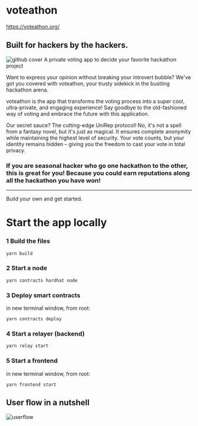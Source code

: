 # voteathon
https://voteathon.org/

## Built for hackers by the hackers.

![github cover](https://github.com/NicoSerranoP/voteathon/assets/16527634/338b93f1-7cd3-44e0-8771-aef726bbcf94)
A private voting app to decide your favorite hackathon project

Want to express your opinion without breaking your introvert bubble? We've got you covered with voteathon, your trusty sidekick in the bustling hackathon arena.

voteathon is the app that transforms the voting process into a super cool, ultra-private, and engaging experience! Say goodbye to the old-fashioned way of voting and embrace the future with this application.

Our secret sauce? The cutting-edge UniRep protocol! No, it's not a spell from a fantasy novel, but it's just as magical. It ensures complete anonymity while maintaining the highest level of security. Your vote counts, but your identity remains hidden – giving you the freedom to cast your vote in total privacy.


### If you are seasonal hacker who go one hackathon to the other, this is great for you! Because you could earn reputations along all the hackathon you have won!
----------------------------
Build your own and get started.

# Start the app locally

### 1 Build the files

```shell
yarn build
```

### 2 Start a node

```shell
yarn contracts hardhat node
```

### 3 Deploy smart contracts

in new terminal window, from root:

```shell
yarn contracts deploy
```

### 4 Start a relayer (backend)

```shell
yarn relay start
```

### 5 Start a frontend

in new terminal window, from root:

```shell
yarn frontend start
```



## User flow in a nutshell
![userflow](https://github.com/NicoSerranoP/voteathon/assets/16527634/69f24f45-455f-4f69-8ed1-c5f5bb87b265)
